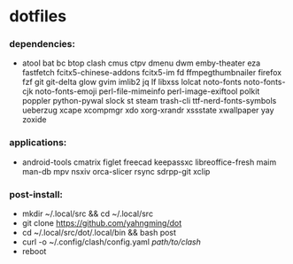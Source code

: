 # dotfiles

### dependencies:

- atool bat bc btop clash cmus ctpv dmenu dwm emby-theater eza fastfetch fcitx5-chinese-addons fcitx5-im fd ffmpegthumbnailer firefox fzf git git-delta glow gvim imlib2 jq lf libxss lolcat noto-fonts noto-fonts-cjk noto-fonts-emoji perl-file-mimeinfo perl-image-exiftool polkit poppler python-pywal slock st steam trash-cli ttf-nerd-fonts-symbols ueberzug xcape xcompmgr xdo xorg-xrandr xssstate xwallpaper yay zoxide

### applications:
- android-tools cmatrix figlet freecad keepassxc libreoffice-fresh maim man-db mpv nsxiv orca-slicer rsync sdrpp-git xclip

### post-install:
- mkdir ~/.local/src && cd ~/.local/src
- git clone https://github.com/yahngming/dot
- cd ~/.local/src/dot/.local/bin && bash post
- curl -o ~/.config/clash/config.yaml *path/to/clash*
- reboot
